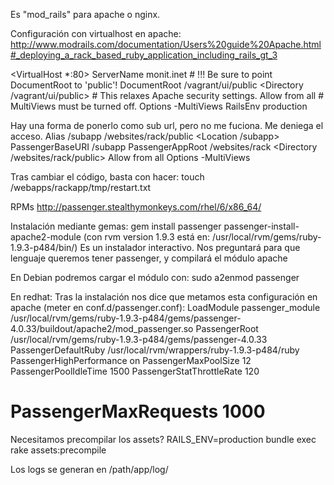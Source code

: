 Es "mod_rails" para apache o nginx.

Configuración con virtualhost en apache:
http://www.modrails.com/documentation/Users%20guide%20Apache.html#_deploying_a_rack_based_ruby_application_including_rails_gt_3

<VirtualHost *:80>
    ServerName monit.inet
    # !!! Be sure to point DocumentRoot to 'public'!
    DocumentRoot /vagrant/ui/public
    <Directory /vagrant/ui/public>
        # This relaxes Apache security settings.
        Allow from all
	# MultiViews must be turned off.
        Options -MultiViews
    </Directory>
    RailsEnv production
</VirtualHost>

Hay una forma de ponerlo como sub url, pero no me fuciona. Me deniega el acceso.
Alias /subapp /websites/rack/public
<Location /subapp>
    PassengerBaseURI /subapp
    PassengerAppRoot /websites/rack
</Location>
<Directory /websites/rack/public>
    Allow from all
    Options -MultiViews
</Directory>

Tras cambiar el código, basta con hacer:
touch /webapps/rackapp/tmp/restart.txt


RPMs
http://passenger.stealthymonkeys.com/rhel/6/x86_64/


Instalación mediante gemas:
gem install passenger
passenger-install-apache2-module  (con rvm version 1.9.3 está en: /usr/local/rvm/gems/ruby-1.9.3-p484/bin/)
  Es un instalador interactivo. Nos preguntará para que lenguaje queremos tener passenger, y compilará el módulo apache

En Debian podremos cargar el módulo con: sudo a2enmod passenger

En redhat:
Tras la instalación nos dice que metamos esta configuración en apache (meter en conf.d/passenger.conf):
   LoadModule passenger_module /usr/local/rvm/gems/ruby-1.9.3-p484/gems/passenger-4.0.33/buildout/apache2/mod_passenger.so
   PassengerRoot /usr/local/rvm/gems/ruby-1.9.3-p484/gems/passenger-4.0.33
   PassengerDefaultRuby /usr/local/rvm/wrappers/ruby-1.9.3-p484/ruby
   PassengerHighPerformance on
   PassengerMaxPoolSize 12
   PassengerPoolIdleTime 1500
   PassengerStatThrottleRate 120
   # PassengerMaxRequests 1000
   
Necesitamos precompilar los assets?
RAILS_ENV=production bundle exec rake assets:precompile


Los logs se generan en
/path/app/log/
